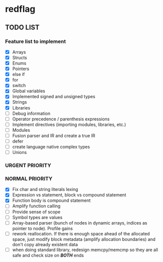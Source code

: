 # redflag

## TODO LIST

### Feature list to implement

* [x] Arrays
* [x] Structs
* [x] Enums
* [x] Pointers
* [x] else if
* [x] for
* [x] switch
* [x] Global variables
* [x] Implemented signed and unsigned types
* [x] Strings
* [x] Libraries
* [ ] Debug information
* [ ] Operator precedence / parenthesis expressions
* [ ] Implement directives (importing modules, libraries, etc.)
* [ ] Modules
* [ ] Fusion parser and IR and create a true IR
* [ ] defer
* [ ] create language native complex types
* [ ] Unions

### URGENT PRIORITY

### NORMAL PRIORITY

* [x] Fix char and string literals lexing
* [x] Expression vs statement, block vs compound statement
* [x] Function body is compound statement
* [ ] Amplify function calling
* [ ] Provide sense of scope
* [ ] Symbol types are values
* [ ] Array-based parser (bunch of nodes in dynamic arrays, indices as pointer to node). Profile gains
* [ ] rework reallocation. If there is enough space ahead of the allocated space, just modify block metadata (amplify allocation boundaries) and don't copy already existent data
* [ ] when doing standard library, redesign memcpy/memcmp so they are all safe and check size on ***BOTH*** ends

